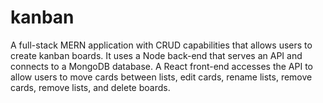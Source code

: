 # kanban

A full-stack MERN application with CRUD capabilities that allows users to create kanban boards. It uses a Node back-end that serves an API and connects to a MongoDB database. A React front-end accesses the API to allow users to move cards between lists, edit cards, rename lists, remove cards, remove lists, and delete boards.
